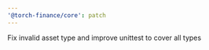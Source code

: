 ```yaml
---
'@torch-finance/core': patch
---
```


Fix invalid asset type and improve unittest to cover all types
